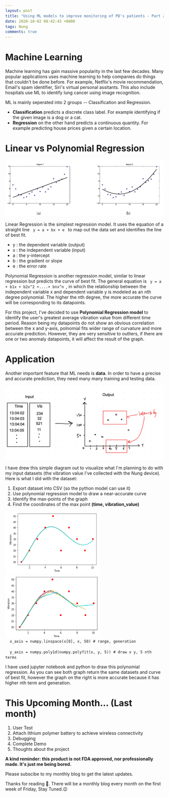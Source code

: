 ```yaml
---
layout: post
title: "Using ML models to improve monitoring of PD's patients - Part 2"
date: 2020-10-02 08:42:43 +0800
tags: Nung
comments: true
---
```


# Machine Learning

Machine learning has gain massive popularity in the last few decades. Many popular applications uses machine learning to help companies do things that couldn't be done before. For example, Netflix's movie recommendation, Email's spam identifier, Siri's virtual personal assitants. This also include hospitals use ML to identify lung cancer using image recognition.

ML is mainly seperated into 2 groups -- Classification and Regression.

- **Classification** predicts a discrete class label. For example identifying if the given image is a dog or a cat.
- **Regression** on the other hand predicts a continuous quantity. For example predicting house prices given a certain location.

# Linear vs Polynomial Regression

<img src="/img/nung/reg.png" alt="a" width='700'>

Linear Regression is the simplest regression model. It uses the equation of a straight line <code> y = a + bx + e </code> to map out the data set and identifies the line of best fit.

- y : the dependent variable (output)
- x : the independent variable (input)
- a : the y-intercept
- b : the gradient or slope
- e : the error rate

Polynomial Regression is another regression model, similar to linear regression but predicts the curve of best fit. The general equation is <code> y = a + b1x + b2x^2 +....+ bnx^n </code>, in which the relationship between the independent variable x and dependent variable y is modeled as an nth degree polynomial. The higher the nth degree, the more accurate the curve will be corresponding to its datapoints.

For this project, I've decided to use **Polynomial Regression model** to identify the user's greatest average vibration value from different time period. Reason being my datapoints do not show an obvious correlation between the x and y-axis, polnomial fits wider range of curvature and more accurate prediction. However, they are very sensitive to outliers, if there are one or two anomaly datapoints, it will affect the result of the graph.

# Application

Another important feature that ML needs is **data**. In order to have a precise and accurate prediction, they need many many training and testing data.

<img src="/img/nung/model.png" alt="a" width='700'>

I have drew this simple diagram out to visualize what I'm planning to do with my input datasets (the vibration value I've collected with the Nung device). Here is what I did with the dataset:

1. Export dataset into CSV (so the python model can use it)
2. Use polynomial regression model to draw a near-accurate curve
3. Identify the max-points of the graph
4. Find the coordinates of the max point **(time, vibration_value)**

<img src="/img/nung/50.png" alt="a" width='300'>
<img src="/img/nung/5.png" alt="a" width='300'>

<code>
  x_axis = numpy.linspace(x[0], x, 50) # range, generation
</code>
<code>
  y_axis = numpy.poly1d(numpy.polyfit(x, y, 5)) # draw x y, 5 nth terms
</code>

I have used jupyter notebook and python to draw this polynomial regression. As you can see both graph return the same datasets and curve of best fit, however the graph on the right is more accurate because it has higher nth term and generation.

# This Upcoming Month... (Last month)

1. User Test
2. Attach lithium polymer battery to achieve wireless connectivity
3. Debugging
4. Complete Demo
5. Thoughts about the project

**A kind reminder: this product is not FDA approved, nor professionally made. It's just me being bored.**

Please subscibe to my monthly blog to get the latest updates.

Thanks for reading 👀. There will be a monthly blog every month on the first week of Friday, Stay Tuned.😉
